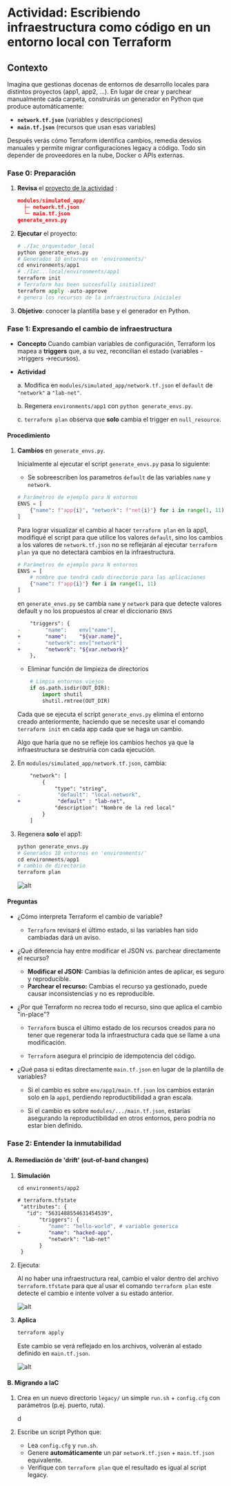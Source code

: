 # Actividad: Escribiendo infraestructura como código en un entorno local con Terraform

## Contexto

Imagina que gestionas docenas de entornos de desarrollo locales para distintos proyectos (app1, app2, ...). En lugar de crear y parchear manualmente cada carpeta, construirás un generador en Python que produce automáticamente:

* **`network.tf.json`** (variables y descripciones)
* **`main.tf.json`** (recursos que usan esas variables)

Después verás cómo Terraform identifica cambios, remedia desvíos manuales y permite migrar configuraciones legacy a código. Todo sin depender de proveedores en la nube, Docker o APIs externas.

### Fase 0: Preparación

1. **Revisa** el [proyecto de la actividad](https://github.com/kapumota/DS/tree/main/2025-1/Iac_orquestador_local)  :

   ```json
   modules/simulated_app/
     ├─ network.tf.json
     └─ main.tf.json
   generate_envs.py
   ```

2. **Ejecutar** el proyecto:

    ```python
    # ./Iac_orquestador_local
    python generate_envs.py
    # Generados 10 entornos en 'environments/'
    cd environments/app1
    # ./Iac...local/environments/app1
    terraform init
    # Terraform has been succesfully initialized!
    terraform apply -auto-approve
    # genera los recursos de la infraestructura iniciales
    ```

3. **Objetivo**: conocer la plantilla base y el generador en Python.

### Fase 1: Expresando el cambio de infraestructura

* **Concepto**
Cuando cambian variables de configuración, Terraform los mapea a **triggers** que, a su vez, reconcilian el estado (variables ->triggers ->recursos).

* **Actividad**

    a. Modifica en `modules/simulated_app/network.tf.json` el `default` de `"network"` a `"lab-net"`.

    b. Regenera `environments/app1` con `python generate_envs.py`.

    c. `terraform plan` observa que **solo** cambia el trigger en `null_resource`.

#### Procedimiento

1. **Cambios** en `generate_envs.py`.

    Inicialmente al ejecutar el script `generate_envs.py` pasa lo siguiente:

    * Se sobreescriben los parametros `default` de las variables `name` y `network`.

    ```python
    # Parámetros de ejemplo para N entornos
    ENVS = [
        {"name": f"app{i}", "network": f"net{i}"} for i in range(1, 11)
    ]
    ```

    Para lograr visualizar el cambio al hacer `terraform plan` en la app1, modifiqué el script para que utilice los valores `default`, sino los cambios a los valores de `network.tf.json` no se reflejarán al ejecutar `terraform plan` ya que no detectará cambios en la infraestructura.

    ```python
    # Parámetros de ejemplo para N entornos
    ENVS = [
        # nombre que tendrá cada directorio para las aplicaciones
        {"name": f"app{i}"} for i in range(1, 11)
    ]
    ```

    en `generate_envs.py` se cambia `name` y `network` para que detecte valores default y no los propuestos al crear el diccionario `ENVS`

    ```diff
        "triggers": {
    -        "name":    env["name"],
    +        "name":    "${var.name}",
    -        "network": env["network"]
    +        "network": "${var.network}"
        },
    ```

    * Eliminar función de limpieza de directorios

    ```python
        # Limpia entornos viejos
        if os.path.isdir(OUT_DIR):
            import shutil
            shutil.rmtree(OUT_DIR)
    ```

    Cada que se ejecuta el script `generate_envs.py` elimina el entorno creado anteriormente, haciendo que se necesite usar el comando `terraform init` en cada app cada que se haga un cambio.

    Algo que haría que no se refleje los cambios hechos ya que la infraestructura se destruiría con cada ejecución.

2. En `modules/simulated_app/network.tf.json`, cambia:

    ```diff
        "network": [
            {
                "type": "string",
    -            "default": "local-network",
    +            "default" : "lab-net",
                "description": "Nombre de la red local"
            }
        ]
    ```

3. Regenera **solo** el app1:

   ```python
   python generate_envs.py
   # Generados 10 entornos en 'environments/'
   cd environments/app1
   # cambio de directorio
   terraform plan
   ```

    ![alt](imagenes/terraform-plan.png)

#### Preguntas

* ¿Cómo interpreta Terraform el cambio de variable?

  * `Terraform` revisará el último estado, si las variables han sido cambiadas dará un aviso.

* ¿Qué diferencia hay entre modificar el JSON vs. parchear directamente el recurso?

  * **Modificar el JSON:** Cambias la definición antes de aplicar, es seguro y reproducible.
  * **Parchear el recurso:** Cambias el recurso ya gestionado, puede causar inconsistencias y no es reproducible.

* ¿Por qué Terraform no recrea todo el recurso, sino que aplica el cambio "in-place"?

  * `Terraform` busca el último estado de los recursos creados para no tener que regenerar toda la infraestructura cada que se llame a una modificación.

  * `Terraform` asegura el principio de idempotencia del código.

* ¿Qué pasa si editas directamente `main.tf.json` en lugar de la plantilla de variables?

  * Si el cambio es sobre `env/app1/main.tf.json` los cambios estarán solo en la `app1`, perdiendo reproductibilidad a gran escala.

  * Si el cambio es sobre `modules/.../main.tf.json`, estarías asegurando la reproductibilidad en otros entornos, pero podría no estar bien definido.

### Fase 2: Entender la inmutabilidad

#### A. Remediación de 'drift' (out-of-band changes)

1. **Simulación**

   ```diff
   cd environments/app2

   # terraform.tfstate
    "attributes": {
      "id": "5631488554631454539",
          "triggers": {
   -         "name": "hello-world", # variable generica
   +         "name": "hacked-app",
             "network": "lab-net"
          }
    }
   ```

2. Ejecuta:

   Al no haber una infraestructura real, cambio el valor dentro del archivo `terraform.tfstate` para que al usar el comando `terraform plan` este detecte el cambio e intente volver a su estado anterior.

   ![alt](imagenes/tfstate.png)

3. **Aplica**

   ```bash
   terraform apply
   ```

   Este cambio se verá reflejado en los archivos, volverán al estado definido en `main.tf.json`.

    ![alt](imagenes/apply-tfstate.png)

#### B. Migrando a IaC

  1. Crea en un nuevo directorio `legacy/` un simple `run.sh` + `config.cfg` con parámetros (p.ej. puerto, ruta).

     d

  2. Escribe un script Python que:

     * Lea `config.cfg` y `run.sh`.
     * Genere **automáticamente** un par `network.tf.json` + `main.tf.json` equivalente.
     * Verifique con `terraform plan` que el resultado es igual al script legacy.
